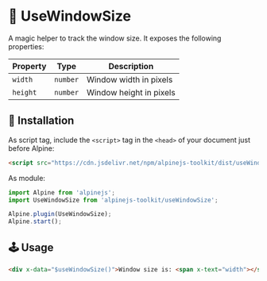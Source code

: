 # 🧩 UseWindowSize

A magic helper to track the window size. It exposes the following properties:

| Property | Type     | Description             |
| -------- | -------- | ----------------------- |
| `width`  | `number` | Window width in pixels  |
| `height` | `number` | Window height in pixels |

## 💾 Installation

As script tag, include the `<script>` tag in the `<head>` of your document just before Alpine:

```html
<script src="https://cdn.jsdelivr.net/npm/alpinejs-toolkit/dist/useWindowSize/cdn.min.js" defer></script>
```

As module:

```js
import Alpine from 'alpinejs';
import UseWindowSize from 'alpinejs-toolkit/useWindowSize';

Alpine.plugin(UseWindowSize);
Alpine.start();
```

## 🕹️ Usage

```html
<div x-data="$useWindowSize()">Window size is: <span x-text="width"></span> x <span x-text="height"></span></div>
```
